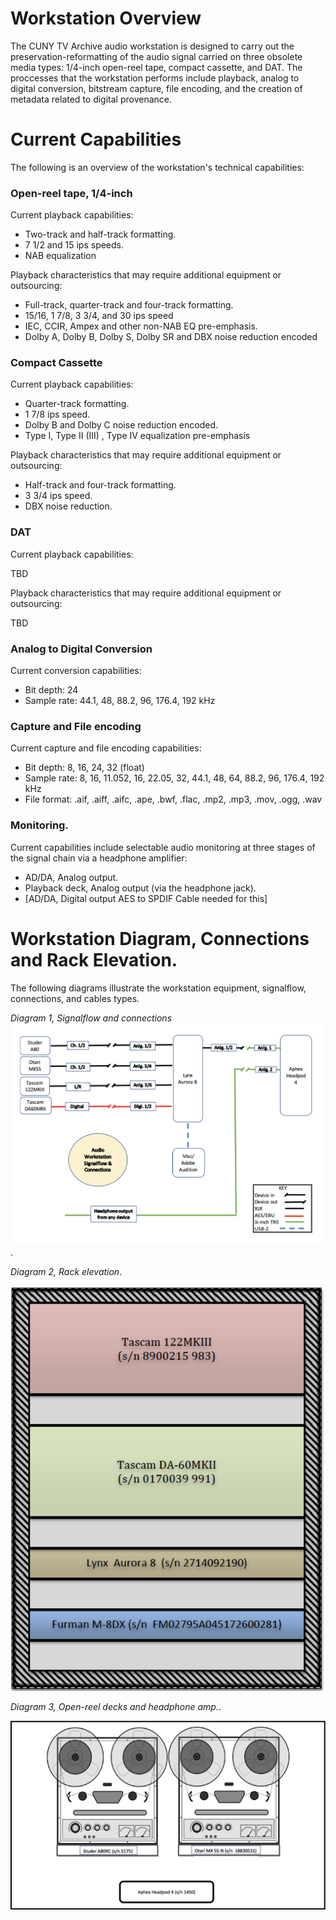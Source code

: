 
# Workstation Overview

The CUNY TV Archive audio workstation is designed to carry out the preservation-reformatting of the audio signal carried on three obsolete media types: 1/4-inch open-reel tape, compact cassette, and DAT. The proccesses that the workstation performs include playback, analog to digital conversion, bitstream capture, file encoding, and the creation of metadata related to digital provenance.  

# Current Capabilities

The following is an overview of the workstation's technical capabilities:

### Open-reel tape, 1/4-inch

Current playback capabilities:  
  
  * Two-track and half-track formatting.  
  * 7 1/2 and 15 ips speeds.  
  * NAB equalization

Playback characteristics that may require additional equipment or outsourcing:  
  
  * Full-track, quarter-track and four-track formatting.   
  * 15/16, 1 7/8, 3 3/4, and 30 ips speed    
  * IEC, CCIR, Ampex and other non-NAB EQ pre-emphasis.  
  * Dolby A, Dolby B, Dolby S, Dolby SR and DBX noise reduction encoded


### Compact Cassette

Current playback capabilities:   

  * Quarter-track formatting.  
  * 1 7/8 ips speed.   
  * Dolby B and Dolby C noise reduction encoded.   
  * Type I, Type II (III) , Type IV equalization pre-emphasis

Playback characteristics that may require additional equipment or outsourcing:    

  * Half-track and four-track formatting.  
  * 3 3/4 ips speed.  
  * DBX noise reduction.  


### DAT

Current playback capabilities:     

TBD

Playback characteristics that may require additional equipment or outsourcing:      

TBD

### Analog to Digital Conversion


Current conversion capabilities:

  * Bit depth: 24
  * Sample rate: 44.1, 48, 88.2, 96, 176.4, 192 kHz


### Capture and File encoding

Current capture and file encoding capabilities:   


  * Bit depth: 8, 16, 24, 32 (float)  
  * Sample rate: 8, 16, 11.052, 16, 22.05, 32, 44.1, 48, 64, 88.2, 96, 176.4, 192 kHz
  * File format:  .aif, .aiff, .aifc, .ape, .bwf, .flac, .mp2, .mp3, .mov, .ogg, .wav

### Monitoring. 

Current capabilities include selectable audio monitoring at three stages of the signal chain via a headphone amplifier:

  * AD/DA, Analog output. 
  * Playback deck, Analog output (via the headphone jack).  
  * [AD/DA, Digital output AES to SPDIF Cable needed for this]


# Workstation Diagram, Connections and Rack Elevation.  

The following diagrams illustrate the workstation equipment, signalflow, connections, and cables types.   
 
*Diagram 1, Signalflow and connections*  
![diagram](workstationdiagram.jpg).  

*Diagram 2, Rack elevation*. 
<p align="center"><img src="workstation_1.jpg" /></p>  

*Diagram 3, Open-reel decks and headphone amp.*. 
<p align="center"><img src="workstation_2.jpg" /></p> 

